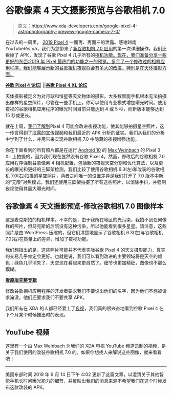 # 谷歌像素 4 天文摄影预览与谷歌相机 7.0

> 原文：<https://www.xda-developers.com/google-pixel-4-astrophotography-preview-google-camera-7-0/>

在过去的一周里， [2019 Pixel 4](https://www.xda-developers.com/tag/google-pixel4/) 一而再、再而三的泄露。感谢越南 YouTube*ReLab*，我们为您带来了[新谷歌相机 7.0 应用](https://www.xda-developers.com/google-camera-7-0-google-pixel-4-leak-hands-on/)的第一次详细操作。我们还拆掉了 APK，发现了谷歌 Pixel 4 几乎所有的[相机功能。现在，我们准备分享一些更好的东西:2019 年 Pixel 最热门的功能之一的预览。多亏了一个修改过的相机应用程序，我们能够展示新的谷歌相机夜视将会有多大的改进，特别是在天体摄影方面。](https://www.xda-developers.com/google-pixel-4-camera-features-google-camera-leak/)

[**谷歌 Pixel 4 论坛**](https://forum.xda-developers.com/pixel-4)| |[|**谷歌 Pixel 4 XL 论坛**](https://forum.xda-developers.com/pixel-4-xl)

天体摄影被定义为对月球和恒星等天文物体的摄影。大多数智能手机根本无法拍摄出像样的星空照片，尽管在一些手机上，你可以使用专业模式增加曝光时间。使用夜视的谷歌相机应用程序的曝光时间目前只能达到 4 或 5 秒，而新版本能够达到 15 秒或更长。

就在上周，[我们了解到](https://www.xda-developers.com/google-pixel-4-night-sight-motion-mode/)Pixel 4 可能会改进夜视功能，使其能够拍摄星空照片，这一传言得到了[泄露的宣传视频](https://www.xda-developers.com/google-pixel-4-leaked-promo-video/)和我们最近的 APK 分析的证实。我们从我们的分析中学到了什么，并用它来实现谷歌相机 7.0 中隐藏的夜视增强功能。

你在下面看到的所有照片都是在运行 [Android 10](https://xda-developers.com/tag/android10) 的 [Max Weinbach](https://www.xda-developers.com/author/mweinbach/) 的 Pixel 3 XL 上拍摄的，因为我们现在显然没有谷歌 Pixel 4。然而，修改后的谷歌相机 7.0 应用程序强制谷歌像素 4 相机配置，包括新的夜视天空分割和优化算法，以及更长的曝光和更好的三脚架检测。我们比较了使用谷歌相机 6.3(左)和改装的谷歌相机 7.0(右)拍摄的星空照片，两者之间唯一的设置差异是我们打开了 7.0 版本中新的“无限”对焦模式。我们还使用三脚架拍摄了所有这些照片，以消除手抖，并强制夜视使用其最大曝光时间。

## 谷歌像素 4 天文摄影预览-修改谷歌相机 7.0 图像样本

这是麦克斯拍的相机样本。不幸的是，由于我所在地区的光污染，我拍不到任何像样的照片，但马克斯的后院没有这种污染，所以他能看到很多星星。请注意，这些照片是由 WordPress 压缩的，但它们清楚地显示了谷歌相机 6.3(左)与谷歌相机 7.0(右)在质量上的差异，增加了夜视功能。

我们想指出的是，这些照片可能并不代表实际谷歌 Pixel 4 的天文摄影能力，真实的交易几乎肯定会更好。也就是说，我们可以看到改进的主要领域将是天空的颜色；绿色几乎消失了，天空现在看起来更自然了。细节也更加精细，图像也不那么模糊。

[**看原版完整专辑**](https://photos.app.goo.gl/VbVeoHFTcnYfSTij9)

修改谷歌相机应用程序的开发者要求我们不要说出他们的名字，因为他们不想被请求淹没，他们还要求我们不要共享 APK。

我们所有在 XDA 的人都已经爱上了[夜视](https://www.xda-developers.com/google-pixel-night-sight-google-camera-review/)，我们真的很兴奋地看到谷歌 Pixel 4 在下个月某个时候推出时的表现。

## YouTube 视频

这里有一个由 Max Weinbach 为我们的 XDA 电视 YouTube 频道录制的视频，是关于我们使用的改装谷歌相机 7.0 的。如果你想找人来解说这些图像，就来看看吧！

* * *

美国东部时间 2019 年 9 月 14 日下午 4:02 更新了这篇文章，以澄清关于其他智能手机长时间曝光能力的细节，并反映出我们的消息来源不希望我们在这个时候发布这款改装的 APK。